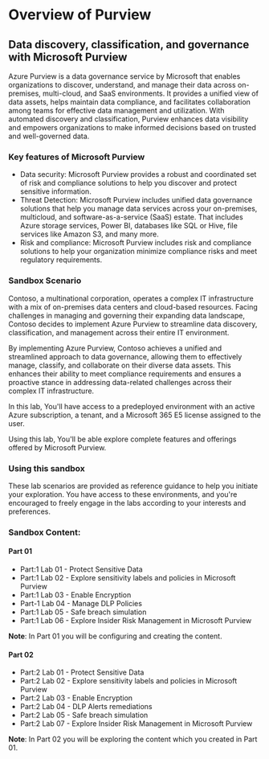 # Overview of Purview

## Data discovery, classification, and governance with Microsoft Purview

Azure Purview is a data governance service by Microsoft that enables organizations to discover, understand, and manage their data across on-premises, multi-cloud, and SaaS environments. It provides a unified view of data assets, helps maintain data compliance, and facilitates collaboration among teams for effective data management and utilization. With automated discovery and classification, Purview enhances data visibility and empowers organizations to make informed decisions based on trusted and well-governed data.

### Key features of Microsoft Purview

- Data security: Microsoft Purview provides a robust and coordinated set of risk and compliance solutions to help you discover and protect sensitive information.
- Threat Detection: Microsoft Purview includes unified data governance solutions that help you manage data services across your on-premises, multicloud, and software-as-a-service (SaaS) estate. That includes Azure storage services, Power BI, databases like SQL or Hive, file services like Amazon S3, and many more.
- Risk and compliance: Microsoft Purview includes risk and compliance solutions to help your organization minimize compliance risks and meet regulatory requirements. 

### Sandbox Scenario
Contoso, a multinational corporation, operates a complex IT infrastructure with a mix of on-premises data centers and cloud-based resources. Facing challenges in managing and governing their expanding data landscape, Contoso decides to implement Azure Purview to streamline data discovery, classification, and management across their entire IT environment.

By implementing Azure Purview, Contoso achieves a unified and streamlined approach to data governance, allowing them to effectively manage, classify, and collaborate on their diverse data assets. This enhances their ability to meet compliance requirements and ensures a proactive stance in addressing data-related challenges across their complex IT infrastructure.

In this lab, You'll have access to a predeployed environment with an active Azure subscription, a tenant, and a Microsoft 365 E5 license assigned to the user. 

Using this lab, You'll be able explore complete features and offerings offered by Microsoft Purview.

### Using this sandbox
These lab scenarios are provided as reference guidance to help you initiate your exploration. You have access to these environments, and you're encouraged to freely engage in the labs according to your interests and preferences.

### Sandbox Content:

#### Part 01
+ Part:1 Lab 01 - Protect Sensitive Data
+ Part:1 Lab 02 - Explore sensitivity labels and policies in Microsoft Purview
+ Part:1 Lab 03 - Enable Encryption
+ Part-1 Lab 04 - Manage DLP Policies
+ Part:1 Lab 05 - Safe breach simulation
+ Part:1 Lab 06 - Explore Insider Risk Management in Microsoft Purview

**Note**: In Part 01 you will be configuring and creating the content.

#### Part 02
+ Part:2 Lab 01 - Protect Sensitive Data
+ Part:2 Lab 02 - Explore sensitivity labels and policies in Microsoft Purview
+ Part:2 Lab 03 - Enable Encryption
+ Part:2 Lab 04 - DLP Alerts remediations 
+ Part:2 Lab 05 - Safe breach simulation
+ Part:2 Lab 07 - Explore Insider Risk Management in Microsoft Purview

**Note**: In Part 02 you will be exploring the content which you created in Part 01.
